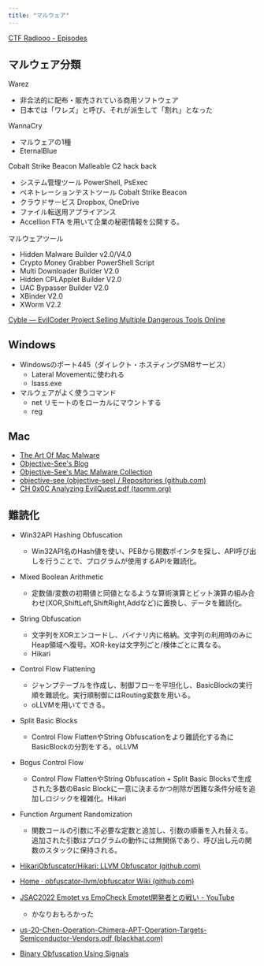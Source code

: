 ```yaml
---
title: "マルウェア"
---
```


[CTF Radiooo - Episodes](https://ctfradi.ooo/)

## マルウェア分類
Warez
- 非合法的に配布・販売されている商用ソフトウェア
- 日本では「ワレズ」と呼び、それが派生して「割れ」となった

WannaCry
- マルウェアの1種
- EternalBlue

Cobalt Strike Beacon
Malleable C2
hack back

- システム管理ツール PowerShell, PsExec
- ペネトレーションテストツール Cobalt Strike Beacon
- クラウドサービス Dropbox, OneDrive
- ファイル転送用アプライアンス
- Accellion FTA を用いて企業の秘密情報を公開する。

マルウェアツール
- Hidden Malware Builder v2.0/V4.0
- Crypto Money Grabber PowerShell Script
- Multi Downloader Builder V2.0
- Hidden CPLApplet Builder V2.0
- UAC Bypasser Builder V2.0
- XBinder V2.0
- XWorm V2.2

[Cyble — EvilCoder Project Selling Multiple Dangerous Tools Online](https://blog.cyble.com/2022/08/19/evilcoder-project-selling-multiple-dangerous-tools-online/?utm_source=pocket_mylist)

## Windows
- Windowsのポート445（ダイレクト・ホスティングSMBサービス）
	- Lateral Movementに使われる
	- lsass.exe
- マルウェアがよく使うコマンド
	- net リモートのをローカルにマウントする
	- reg

## Mac
- [The Art Of Mac Malware](https://taomm.org/vol1/analysis.html)
- [Objective-See's Blog](https://objective-see.org/blog/blog_0x59.html)
- [Objective-See's Mac Malware Collection](https://objective-see.org/malware.html)
- [objective-see (objective-see) / Repositories (github.com)](https://github.com/objective-see)
- [CH 0x0C Analyzing EvilQuest.pdf (taomm.org)](https://taomm.org/PDFs/vol1/CH%200x0C%20Analyzing%20EvilQuest.pdf)

## 難読化
- Win32API Hashing Obfuscation
	- Win32API名のHash値を使い、PEBから関数ポインタを探し、API呼び出しを行うことで、プログラムが使用するAPIを難読化。
- Mixed Boolean Arithmetic
	- 定数値/変数の初期値と同値となるような算術演算とビット演算の組み合わせ(XOR,ShiftLeft,ShiftRight,Addなど)に置換し、データを難読化。
- String Obfuscation
	- 文字列をXORエンコードし、バイナリ内に格納。文字列の利用時のみにHeap領域へ復号。XOR-keyは文字列ごと/検体ごとに異なる。
	- Hikari
- Control Flow Flattening
	- ジャンプテーブルを作成し、制御フローを平坦化し、BasicBlockの実行順を難読化。実行順制御にはRouting変数を用いる。
	- oLLVMを用いてできる。
- Split Basic Blocks
	- Control Flow FlattenやString Obfuscationをより難読化する為にBasicBlockの分割をする。oLLVM
- Bogus Control Flow
	- Control Flow FlattenやString Obfuscation + Split Basic Blocksで生成された多数のBasic Blockに一意に決まるかつ削除が困難な条件分岐を追加しロジックを複雑化。Hikari
- Function Argument Randomization
	- 関数コールの引数に不必要な定数と追加し、引数の順番を入れ替える。追加された引数はプログラムの動作には無関係であり、呼び出し元の関数のスタックに保持される。

- [HikariObfuscator/Hikari: LLVM Obfuscator (github.com)](https://github.com/HikariObfuscator/Hikari)
- [Home · obfuscator-llvm/obfuscator Wiki (github.com)](https://github.com/obfuscator-llvm/obfuscator/wiki)

- [JSAC2022 Emotet vs EmoCheck Emotet開発者との戦い - YouTube](https://www.youtube.com/watch?v=_XX8N5VbW2w)
	- かなりおもろかった
- [us-20-Chen-Operation-Chimera-APT-Operation-Targets-Semiconductor-Vendors.pdf (blackhat.com)](https://i.blackhat.com/USA-20/Thursday/us-20-Chen-Operation-Chimera-APT-Operation-Targets-Semiconductor-Vendors.pdf)
- [Binary Obfuscation Using Signals](https://www2.cs.arizona.edu/~debray/Publications/obf-signal.pdf)

